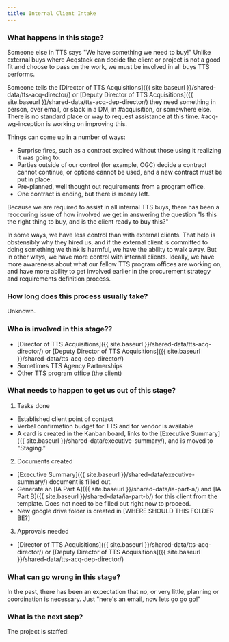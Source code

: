 ```yaml
---
title: Internal Client Intake
---
```

### What happens in this stage? 
Someone else in TTS says "We have something we need to buy!" Unlike external buys where Acqstack can decide the client or project is not a good fit and choose to pass on the work, we must be involved in all buys TTS performs.

Someone tells the [Director of TTS Acquisitions]({{ site.baseurl }}/shared-data/tts-acq-director/) or [Deputy Director of TTS Acquisitions]({{ site.baseurl }}/shared-data/tts-acq-dep-director/) they need something in person, over email, or slack in a DM, in #acquisition, or somewhere else. There is no standard place or way to request assistance at this time. #acq-wg-inception is working on improving this.

Things can come up in a number of ways: 

- Surprise fires, such as a contract expired without those using it realizing it was going to.
- Parties outside of our control (for example, OGC) decide a contract cannot continue, or options cannot be used, and a new contract must be put in place.
- Pre-planned, well thought out requirements from a program office.
- One contract is ending, but there is money left.

Because we are required to assist in all internal TTS buys, there has been a reoccuring issue of how involved we get in answering the question "Is this the right thing to buy, and is the client ready to buy this?" 

In some ways, we have less control than with external clients. That help is obstensibly why they hired us, and if the external client is committed to doing something we think is harmful, we have the ability to walk away. But in other ways, we have more control with internal clients. Ideally, we have more awareness about what our fellow TTS program offices are working on, and have more ability to get involved earlier in the procurement strategy and requirements definition process.

### How long does this process usually take?
Unknown.

### Who is involved in this stage??

- [Director of TTS Acquisitions]({{ site.baseurl }}/shared-data/tts-acq-director/) or [Deputy Director of TTS Acquisitions]({{ site.baseurl }}/shared-data/tts-acq-dep-director/)
- Sometimes TTS Agency Partnerships
- Other TTS program office (the client)

### What needs to happen to get us out of this stage? 
1. Tasks done
  * Established client point of contact
  * Verbal confirmation budget for TTS and for vendor is available
  * A card is created in the Kanban board, links to the [Executive Summary]({{ site.baseurl }}/shared-data/executive-summary/), and is moved to "Staging."
2. Documents created
  * [Executive Summary]({{ site.baseurl }}/shared-data/executive-summary/) document is filled out.
  * Generate an [IA Part A]({{ site.baseurl }}/shared-data/ia-part-a/) and [IA Part B]({{ site.baseurl }}/shared-data/ia-part-b/) for this client from the template. Does not need to be filled out right now to proceed.
  * New google drive folder is created in [WHERE SHOULD THIS FOLDER BE?]
3. Approvals needed
  * [Director of TTS Acquisitions]({{ site.baseurl }}/shared-data/tts-acq-director/) or [Deputy Director of TTS Acquisitions]({{ site.baseurl }}/shared-data/tts-acq-dep-director/)

### What can go wrong in this stage? 
In the past, there has been an expectation that no, or very little, planning or coordination is necessary. Just "here's an email, now lets go go go!"

### What is the next step?
The project is staffed!
